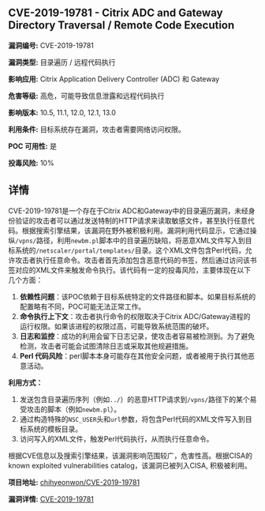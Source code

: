## CVE-2019-19781 - Citrix ADC and Gateway Directory Traversal / Remote Code Execution

**漏洞编号:** CVE-2019-19781

**漏洞类型:** 目录遍历 / 远程代码执行

**影响应用:** Citrix Application Delivery Controller (ADC) 和 Gateway

**危害等级:** 高危，可能导致信息泄露和远程代码执行

**影响版本:** 10.5, 11.1, 12.0, 12.1, 13.0

**利用条件:** 目标系统存在漏洞，攻击者需要网络访问权限。

**POC 可用性:** 是

**投毒风险:** 10%

## 详情

CVE-2019-19781是一个存在于Citrix ADC和Gateway中的目录遍历漏洞，未经身份验证的攻击者可以通过发送特制的HTTP请求来读取敏感文件，甚至执行任意代码。根据搜索引擎结果，该漏洞在野外被积极利用。漏洞利用代码显示，它通过操纵`/vpns/`路径，利用`newbm.pl`脚本中的目录遍历缺陷，将恶意XML文件写入到目标系统的`/netscaler/portal/templates/`目录。这个XML文件包含Perl代码，允许攻击者执行任意命令。攻击者首先添加包含恶意代码的书签，然后通过访问该书签对应的XML文件来触发命令执行。该代码有一定的投毒风险，主要体现在以下几个方面：

1.  **依赖性问题**：该POC依赖于目标系统特定的文件路径和脚本。如果目标系统的配置略有不同，POC可能无法正常工作。
2.  **命令执行上下文**：攻击者执行命令的权限取决于Citrix ADC/Gateway进程的运行权限。如果该进程的权限过高，可能导致系统范围的破坏。
3.  **日志和监控**：成功的利用会留下日志记录，使攻击者容易被检测到。为了避免检测，攻击者可能会试图清除日志或采取其他规避措施。
4.  **Perl 代码风险**：perl脚本本身可能存在其他安全问题，或者被用于执行其他恶意活动。

**利用方式：**

1.  发送包含目录遍历序列（例如`../`）的恶意HTTP请求到`/vpns/`路径下的某个易受攻击的脚本（例如`newbm.pl`）。
2.  通过构造特殊的`NSC_USER`头和`url`参数，将包含Perl代码的XML文件写入到目标系统的模板目录。
3.  访问写入的XML文件，触发Perl代码执行，从而执行任意命令。

根据CVE信息以及搜索引擎结果，该漏洞影响范围较广，危害性高。根据CISA的known exploited vulnerabilities catalog，该漏洞已被列入CISA, 积极被利用。

**项目地址:** [chihyeonwon/CVE-2019-19781](https://github.com/chihyeonwon/CVE-2019-19781)

**漏洞详情:** [CVE-2019-19781](https://nvd.nist.gov/vuln/detail/CVE-2019-19781)